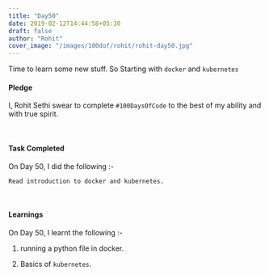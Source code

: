 ```yaml
---
title: "Day50"
date: 2019-02-12T14:44:58+05:30
draft: false
author: "Rohit"
cover_image: "/images/100dof/rohit/rohit-day50.jpg"
---
```

Time to learn some new stuff. So Starting with `docker` and `kubernetes` 
<!--more-->
#### Pledge
I, Rohit Sethi swear to complete `#100DaysOfCode` to the best of my ability and with true spirit.

<br>

#### Task Completed
On Day 50, I did the following :-

```
Read introduction to docker and kubernetes.
```
<br>

#### Learnings
On Day 50, I learnt the following :-

1. running a python file in docker.

2. Basics of `kubernetes`.

<br/> 



